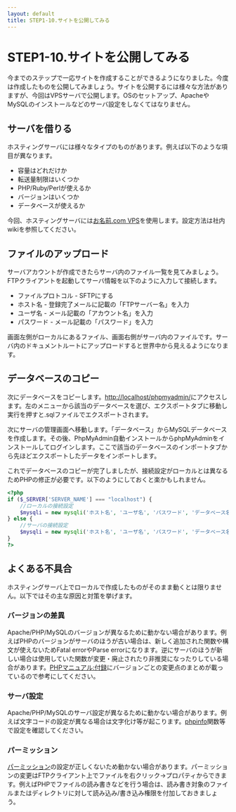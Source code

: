 ```yaml
---
layout: default
title: STEP1-10.サイトを公開してみる
---
```

# STEP1-10.サイトを公開してみる

今までのステップで一応サイトを作成することができるようになりました。今度は作成したものを公開してみましょう。サイトを公開するには様々な方法がありますが、今回はVPSサーバで公開します。OSのセットアップ、ApacheやMySQLのインストールなどのサーバ設定をしなくてはなりません。

## サーバを借りる

ホスティングサーバには様々なタイプのものがあります。例えば以下のような項目が異なります。

* 容量はどれだけか
* 転送量制限はいくつか
* PHP/Ruby/Perlが使えるか
 * バージョンはいくつか
* データベースが使えるか

今回、ホスティングサーバには[お名前.com VPS](http://www.onamae-server.com/vps/)を使用します。設定方法は社内wikiを参照してください。

## ファイルのアップロード

サーバアカウントが作成できたらサーバ内のファイル一覧を見てみましょう。FTPクライアントを起動してサーバ情報を以下のように入力して接続します。

* ファイルプロトコル - SFTPにする
* ホスト名 - 登録完了メールに記載の「FTPサーバー名」を入力
* ユーザ名 - メール記載の「アカウント名」を入力
* パスワード - メール記載の「パスワード」を入力

画面左側がローカルにあるファイル、画面右側がサーバ内のファイルです。サーバ内のドキュメントルートにアップロードすると世界中から見えるようになります。

## データベースのコピー

次にデータベースをコピーします。[http://localhost/phpmyadmin/](http://localhost/phpmyadmin/)にアクセスします。左のメニューから該当のデータベースを選び、エクスポートタブに移動し実行を押すと.sqlファイルでエクスポートされます。

次にサーバの管理画面へ移動します。「データベース」からMySQLデータベースを作成します。その後、PhpMyAdmin自動インストールからphpMyAdminをインストールしてログインします。ここで該当のデータベースのインポートタブから先ほどエクスポートしたデータをインポートします。

これでデータベースのコピーが完了しましたが、接続設定がローカルとは異なるためPHPの修正が必要です。以下のようにしておくと楽かもしれません。

```php
<?php
if ($_SERVER['SERVER_NAME'] === "localhost") {
	//ローカルの接続設定
	$mysqli = new mysqli('ホスト名', 'ユーザ名', 'パスワード', 'データベース名');
} else {
	//サーバの接続設定
	$mysqli = new mysqli('ホスト名', 'ユーザ名', 'パスワード', 'データベース名');
}
?>
```

## よくある不具合

ホスティングサーバ上でローカルで作成したものがそのまま動くとは限りません。以下ではその主な原因と対策を挙げます。

### バージョンの差異

Apache/PHP/MySQLのバージョンが異なるために動かない場合があります。例えばPHPのバージョンがサーバのほうが古い場合は、新しく追加された関数や構文が使えないためFatal errorやParse errorになります。逆にサーバのほうが新しい場合は使用していた関数が変更・廃止されたり非推奨になったりしている場合があります。[PHPマニュアル:付録](http://us1.php.net/manual/ja/appendices.php)にバージョンごとの変更点のまとめが載っているので参考にしてください。

### サーバ設定

Apache/PHP/MySQLのサーバ設定が異なるために動かない場合があります。例えば文字コードの設定が異なる場合は文字化け等が起こります。[phpinfo](http://php.net/manual/ja/function.phpinfo.php)関数等で設定を確認してください。

### パーミッション

[パーミッション](http://e-words.jp/w/E38391E383BCE3839FE38383E382B7E383A7E383B3.html)の設定が正しくないため動かない場合があります。パーミッションの変更はFTPクライアント上でファイルを右クリック→プロパティからできます。例えばPHPでファイルの読み書きなどを行う場合は、読み書き対象のファイルまたはディレクトリに対して読み込み/書き込み権限を付加しておきましょう。